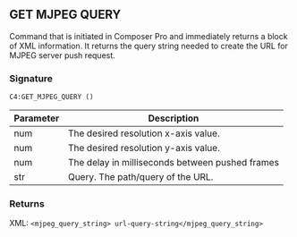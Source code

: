 ## GET MJPEG QUERY

Command that is initiated in Composer Pro and immediately returns a block of XML information. It returns the query string needed to create the URL for MJPEG server push request.


### Signature

`C4:GET_MJPEG_QUERY ()`


| Parameter | Description |
| --- | --- |
| num | The desired resolution x-axis value. |
| num | The desired resolution y-axis value. |
| num|  The delay in milliseconds between pushed frames |
| str | Query. The path/query of the URL. |


### Returns

XML: `<mjpeg_query_string> url-query-string</mjpeg_query_string>`